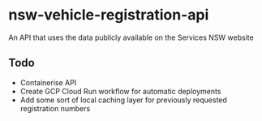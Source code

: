 # nsw-vehicle-registration-api
An API that uses the data publicly available on the Services NSW website

## Todo
- Containerise API
- Create GCP Cloud Run workflow for automatic deployments
- Add some sort of local caching layer for previously requested registration numbers

